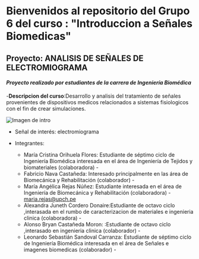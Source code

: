 # Bienvenidos al repositorio del Grupo 6 del curso : "Introduccion a Señales Biomedicas"
## Proyecto: ANALISIS DE SEÑALES DE ELECTROMIOGRAMA

#### *Proyecto realizado por estudiantes de la carrera de Ingeniería Biomédica*

-**Descripcion del curso**:Desarrollo y analisis del tratamiento de señales provenientes de dispositivos medicos relacionados a sistemas fisiologicos con el fin de crear simulaciones.

![Imagen de intro](https://encrypted-tbn1.gstatic.com/images?q=tbn:ANd9GcR7WGkQFSgig3hnPiYDQ3gN4waqTK7J7UFyTrSb0A0zt0QGUj2P)


- Señal de interés: electromiograma 

- Integrantes:
  - María Cristina Orihuela Flores: Estudiante de séptimo ciclo de Ingeniería Biomédica interesada en el área de Ingeniería de Tejidos y biomateriales (colaboradora) - 
  - Fabricio Nava Castañeda: Interesado principalmente en las área de Biomecánica y Rehabilitación (colaborador) - 
  - María Angélica Rejas Núñez: Estudiante interesada en el área de Ingeniería de Biomecánica y Rehabilitación (colaboradora) - maria.rejas@upch.pe
  - Alexandra Juneth Cordero Donaire:Estudiante de octavo ciclo ,interasada en el rumbo de caracterizacion de materiales e ingenieria clinica (colaboradora) - 
  - Alonso Bryan Castañeda Moron: :Estudiante de octavo ciclo ,interasado en ingenieria clinica (colaborador) - 
  - Leonardo Sebastián Sandoval Carranza: Estudiante de séptimo ciclo de Ingeniería Biomédica interesada en el área de Señales e imagenes biomedicas (colaborador) - 


```python
